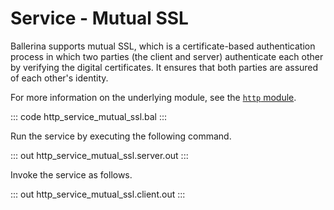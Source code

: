# Service - Mutual SSL

Ballerina supports mutual SSL, which is a certificate-based authentication process in which two parties (the client and server) authenticate each other by
verifying the digital certificates. It ensures that both parties are assured of each other's identity.

For more information on the underlying module, see the [`http` module](https://docs.central.ballerina.io/ballerina/http/latest/).

::: code http_service_mutual_ssl.bal :::

Run the service by executing the following command.

::: out http_service_mutual_ssl.server.out :::

Invoke the service as follows.

::: out http_service_mutual_ssl.client.out :::
